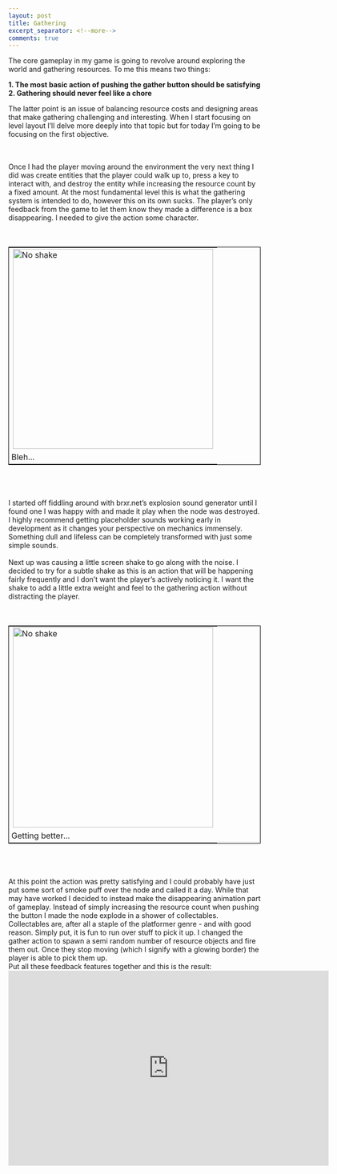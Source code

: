 ```yaml
---
layout: post
title: Gathering
excerpt_separator: <!--more-->
comments: true
---
```

The core gameplay in my game is going to revolve around exploring the world and gathering resources. To me this means two things: 

<b>
1.	The most basic action of pushing the gather button should be satisfying
<br/>
2.	Gathering should never feel like a chore
</b>

The latter point is an issue of balancing resource costs and designing areas that make gathering challenging and interesting. When I start focusing on level layout I’ll delve more deeply into that topic but for today I’m going to be focusing on the first objective. 
<!--more-->
<br/><br/>
Once I had the player moving around the environment the very next thing I did was create entities that the player could walk up to, press a key to interact with, and destroy the entity while increasing the resource count by a fixed amount. At the most fundamental level this is what the gathering system is intended to do, however this on its own sucks. The player’s only feedback from the game to let them know they made a difference is a box disappearing. I needed to give the action some character.
<br/><br/><br/>
<table style="border: 1px solid black; margin-left:auto; margin-right:auto;">
  <tr>
    <td>
      <img src="{{ site.baseurl }}/images/gathering_noshake.gif" alt="No shake" style="width: 400px;"/>
    </td>
  </tr>
  <tr>
    <td style="padding-left: 5px;">
      Bleh...
    </td>
  </tr>
</table>
<br/><br/><br/>
I started off fiddling around with brxr.net’s explosion sound generator until I found one I was happy with and made it play when the node was destroyed. I highly recommend getting placeholder sounds working early in development as it changes your perspective on mechanics immensely. Something dull and lifeless can be completely transformed with just some simple sounds. 
<br/><br/>
Next up was causing a little screen shake to go along with the noise. I decided to try for a subtle shake as this is an action that will be happening fairly frequently and I don’t want the player’s actively noticing it. I want the shake to add a little extra weight and feel to the gathering action without distracting the player.
<br/><br/><br/>
<table style="border: 1px solid black; margin-left:auto; margin-right:auto;">
  <tr>
    <td>
      <img src="{{ site.baseurl }}/images/gathering_shake.gif" alt="No shake" style="width: 400px;"/>
    </td>
  </tr>
  <tr>
    <td style="padding-left: 5px;">
      Getting better...
    </td>
  </tr>
</table>
<br/><br/><br/>
At this point the action was pretty satisfying and I could probably have just put some sort of smoke puff over the node and called it a day. While that may have worked I decided to instead make the disappearing animation part of gameplay. Instead of simply increasing the resource count when pushing the button I made the node explode in a shower of collectables. Collectables are, after all a staple of the platformer genre - and with good reason. Simply put, it is fun to run over stuff to pick it up. I changed the gather action to spawn a semi random number of resource objects and fire them out. Once they stop moving (which I signify with a glowing border) the player is able to pick them up.  
<br/>
Put all these feedback features together and this is the result:

<iframe width="640" height="390" src="https://www.youtube.com/embed/L-OcOxOHelM" frameborder="0" allowfullscreen></iframe>
